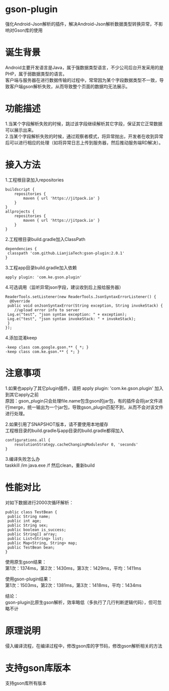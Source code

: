 # gson-plugin
强化Android-Json解析的插件，解决Android-Json解析数据类型转换异常，不影响对Gson库的使用

# 诞生背景
Android主要开发语言是Java，属于强数据类型语言，不少公司后台开发采用的是PHP，属于弱数据类型的语言。  
客户端与服务器在进行数据传输的过程中，常常因为某个字段数据类型不一致，导致客户端gson解析失败，从而导致整个页面的数据均无法展示。

# 功能描述
1.当某个字段解析失败的时候，跳过该字段继续解析其它字段，保证其它正常数据可以展示出来。  
2.当某个字段解析失败的时候，通过观察者模式，将异常抛出，开发者在收到异常后可以进行相应的处理（如将异常日志上传到服务器，然后推动服务端RD解决）。

# 接入方法
1.工程根目录加入repositories
```
buildscript {
    repositories {
        maven { url 'https://jitpack.io' }
    }
}
allprojects {
    repositories {
        maven { url 'https://jitpack.io' }
    }
}
```
2.工程根目录build.gradle加入ClassPath  
```
dependencies {
 classpath 'com.github.LianjiaTech:gson-plugin:2.0.1'
}
```
3.工程app目录build.gradle加入依赖  
```
apply plugin: 'com.ke.gson.plugin'
```
4.可选调用（监听异常json字段，建议收到后上报给服务器）
```
ReaderTools.setListener(new ReaderTools.JsonSyntaxErrorListener() {
  @Override
 public void onJsonSyntaxError(String exception, String invokeStack) {
    //upload error info to server
 Log.e("test", "json syntax exception: " + exception);
 Log.e("test", "json syntax invokeStack: " + invokeStack);
 }
});
```
4.添加混淆keep
```
-keep class com.google.gson.** { *; }
-keep class com.ke.gson.** { *; }
```
# 注意事项
1.如果也apply了其它plugin插件，请把 apply plugin: 'com.ke.gson.plugin' 加入到其它apply之前  
原因：gson_plugin只会处理file.name包含gson的jar包，有的插件会将jar文件进行merge，统一输出为一个jar包，导致gson_plugin匹配不到，从而不会对该文件进行处理。  

2.如果引用了SNAPSHOT版本，请不要使用本地缓存  
工程根目录的build.gradle与app目录的build.gradle都得加入  
```
configurations.all {
    resolutionStrategy.cacheChangingModulesFor 0, 'seconds'
}
```  

3.编译失败怎么办  
taskkill /im java.exe /f  然后clean，重新build  

# 性能对比  
对如下数据进行2000次循环解析：
```
public class TestBean {
 public String name;
 public int age;
 public String sex;
 public boolean is_success;
 public String[] array;
 public List<String> list;
 public Map<String, String> map;
 public TestBean bean;
}
```
使用原生gson结果：  
第1次：1374ms，第2次：1430ms，第3次：1429ms，平均：1411ms  

使用gson-plugin结果：  
第1次：1503ms，第2次：1381ms，第3次：1418ms，平均：1434ms  

结论：  
gson-plugin比原生gson解析，效率略低（多执行了几行判断逻辑代码），但可忽略不计

# 原理说明
侵入编译流程，在编译过程中，修改gson库的字节码，修改gson解析相关的方法

# 支持gson库版本
支持gson库所有版本
